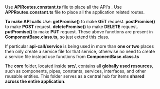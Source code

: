 Use **APIRoutes.constant.ts** file to place all the API's .
Use **APPRoutes.constant.ts** file to place all the application related routes.

**To make API calls**
Use:
    **getPromise()** to make **GET** request.
    **postPromise()** to make **POST** request.
    **deletePromise()** to make **DELETE** request.
    **putPromise()** to make **PUT** request.
    These above functions are present in **ComponentBase.class.ts,** so just extend this class.


If particular **api-call/service** is being used in more than **one or two** places then only create a service file for that service, otherwise no need to create a service file instead use functions from **ComponentBase.class.ts**


The **core** folder, located inside **src/**, contains all **globally used resources**, such as components, pipes, constants, services, interfaces, and other reusable entities. This folder serves as a central hub for items **shared across the entire application**.